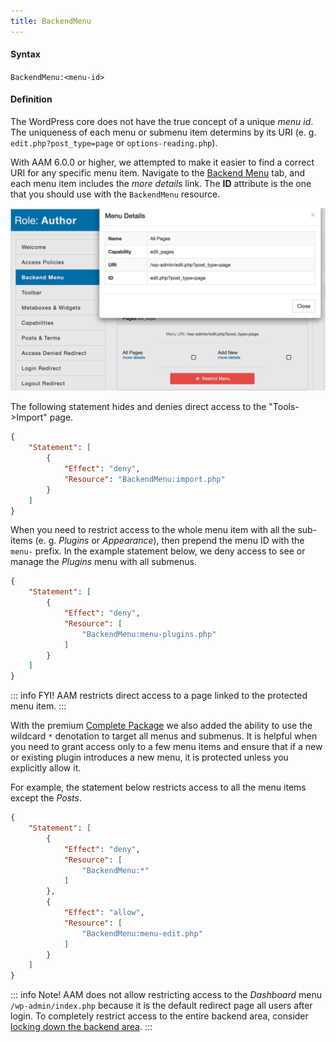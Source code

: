 ```yaml
---
title: BackendMenu
---
```


#### Syntax

`BackendMenu:<menu-id>`

#### Definition

The WordPress core does not have the true concept of a unique _menu id_. The uniqueness of each menu or submenu item determins by its URI (e. g. `edit.php?post_type=page` or `options-reading.php`).

With AAM 6.0.0 or higher, we attempted to make it easier to find a correct URI for any specific menu item. Navigate to the [Backend Menu](/plugin/advanced-access-manager/service/backend-menu) tab, and each menu item includes the _more details_ link. The **ID** attribute is the one that you should use with the `BackendMenu` resource.

![Backend Menu More Details](./assets/backend-menu-more-details.png)

The following statement hides and denies direct access to the "Tools->Import" page.

```json
{
    "Statement": [
        {
            "Effect": "deny",
            "Resource": "BackendMenu:import.php"
        }
    ]
}
```

When you need to restrict access to the whole menu item with all the sub-items (e. g. _Plugins_ or _Appearance_), then prepend the menu ID with the `menu-` prefix. In the example statement below, we deny access to see or manage the _Plugins_ menu with all submenus.

```json
{
    "Statement": [
        {
            "Effect": "deny",
            "Resource": [
                "BackendMenu:menu-plugins.php"
            ]
        }
    ]
}
```

::: info FYI!
AAM restricts direct access to a page linked to the protected menu item.
:::

With the premium [Complete Package](/premium) we also added the ability to use the wildcard `*` denotation to target all menus and submenus. It is helpful when you need to grant access only to a few menu items and ensure that if a new or existing plugin introduces a new menu, it is protected unless you explicitly allow it.

For example, the statement below restricts access to all the menu items except the _Posts_.

```json
{
    "Statement": [
        {
            "Effect": "deny",
            "Resource": [
                "BackendMenu:*"
            ]
        },
        {
            "Effect": "allow",
            "Resource": [
                "BackendMenu:menu-edit.php"
            ]
        }
    ]
}
```

::: info Note!
AAM does not allow restricting access to the _Dashboard_ menu `/wp-admin/index.php` because it is the default redirect page all users after login. To completely restrict access to the entire backend area, consider [locking down the backend area](/question/backend-access/lockdown-backend-area).
:::